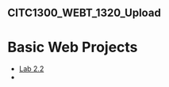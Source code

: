 ## CITC1300_WEBT_1320_Upload

<h1>Basic Web Projects</h1>

<ul>
    <li><a href="Lab 2.2/index.html" target="_blank target="_blank">Lab 2.2</a><li>
</ul>

